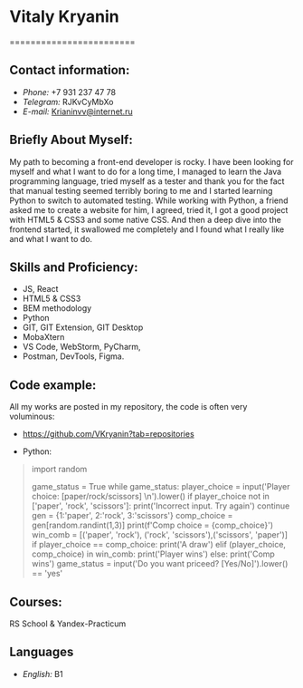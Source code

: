 # Vitaly Kryanin
========================
## Contact information:
* *Phone:* +7 931 237 47 78
* *Telegram:* RJKvCyMbXo
* *E-mail:* Krianinvv@internet.ru
 
## Briefly About Myself:
My path to becoming a front-end developer is rocky. I have been looking for myself and what I want to do for a long time, I managed to learn the Java programming language, tried myself as a tester and thank you for the fact that manual testing seemed terribly boring to me and I started learning Python to switch to automated testing.
While working with Python, a friend asked me to create a website for him, I agreed, tried it, I got a good project with HTML5 & CSS3 and some native CSS. And then a deep dive into the frontend started, it swallowed me completely and I found what I really like and what I want to do.
## Skills and Proficiency:
* JS, React
* HTML5 & CSS3
* BEM methodology
* Python
* GIT, GIT Extension, GIT Desktop
* MobaXtern
* VS Code, WebStorm, PyCharm,
* Postman, DevTools, Figma.

## Code example:
All my works are posted in my repository, the code is often very voluminous:
* https://github.com/VKryanin?tab=repositories

 * Python:
> import random
>
> game_status = True
> while game_status:
>    player_choice = input('Player choice: [paper/rock/scissors] \n').lower()
>    if player_choice not in ['paper', 'rock', 'scissors']:
>        print('Incorrect input. Try again')
>        continue
>    gen = {1:'paper', 2:'rock', 3:'scissors'}
>    comp_choice = gen[random.randint(1,3)]
>    print(f'Comp choice = {comp_choice}')
>    win_comb = [('paper', 'rock'), ('rock', 'scissors'),('scissors', 'paper')]
>    if player_choice == comp_choice:
>        print('A draw')
>    elif (player_choice, comp_choice) in win_comb:
>        print('Player wins')
>    else:
>        print('Comp wins')
>    game_status = input('Do you want priceed? [Yes/No]').lower() == 'yes'
 
 ## Courses:
 RS School & Yandex-Practicum
 
 ## Languages
* *English:* B1

